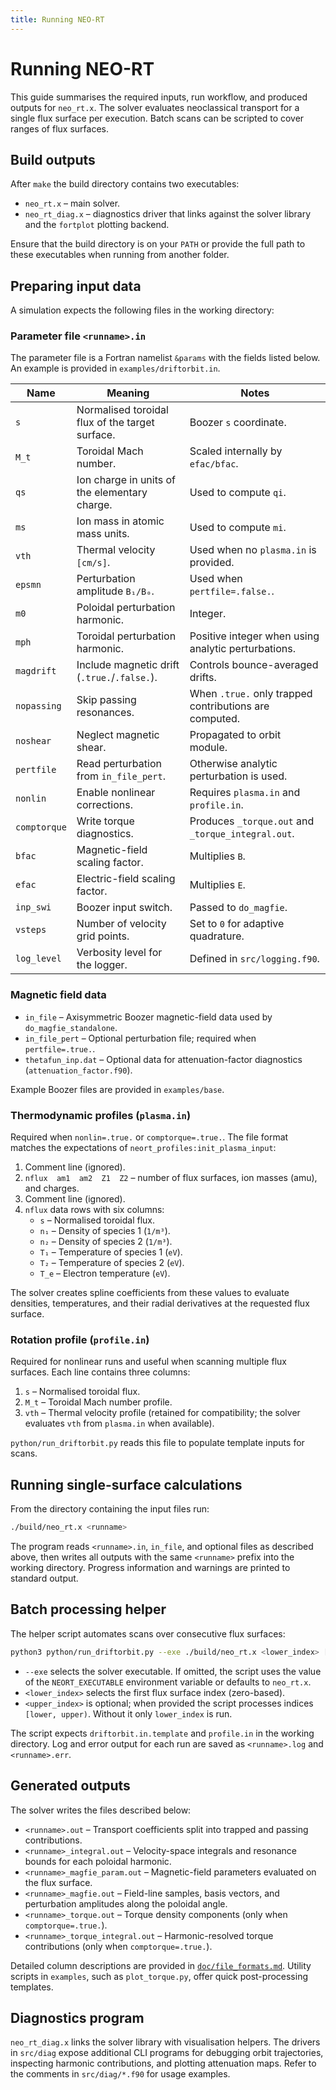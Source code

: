 ```yaml
---
title: Running NEO-RT
---
```


# Running NEO-RT

This guide summarises the required inputs, run workflow, and produced outputs for `neo_rt.x`. The solver evaluates neoclassical transport for a single flux surface per execution. Batch scans can be scripted to cover ranges of flux surfaces.

## Build outputs

After `make` the build directory contains two executables:

- `neo_rt.x` – main solver.
- `neo_rt_diag.x` – diagnostics driver that links against the solver library and the `fortplot` plotting backend.

Ensure that the build directory is on your `PATH` or provide the full path to these executables when running from another folder.

## Preparing input data

A simulation expects the following files in the working directory:

### Parameter file `<runname>.in`

The parameter file is a Fortran namelist `&params` with the fields listed below. An example is provided in `examples/driftorbit.in`.

| Name | Meaning | Notes |
| --- | --- | --- |
| `s` | Normalised toroidal flux of the target surface. | Boozer `s` coordinate. |
| `M_t` | Toroidal Mach number. | Scaled internally by `efac/bfac`. |
| `qs` | Ion charge in units of the elementary charge. | Used to compute `qi`. |
| `ms` | Ion mass in atomic mass units. | Used to compute `mi`. |
| `vth` | Thermal velocity `[cm/s]`. | Used when no `plasma.in` is provided. |
| `epsmn` | Perturbation amplitude `B₁/B₀`. | Used when `pertfile=.false.`. |
| `m0` | Poloidal perturbation harmonic. | Integer. |
| `mph` | Toroidal perturbation harmonic. | Positive integer when using analytic perturbations. |
| `magdrift` | Include magnetic drift (`.true.`/`.false.`). | Controls bounce-averaged drifts. |
| `nopassing` | Skip passing resonances. | When `.true.` only trapped contributions are computed. |
| `noshear` | Neglect magnetic shear. | Propagated to orbit module. |
| `pertfile` | Read perturbation from `in_file_pert`. | Otherwise analytic perturbation is used. |
| `nonlin` | Enable nonlinear corrections. | Requires `plasma.in` and `profile.in`. |
| `comptorque` | Write torque diagnostics. | Produces `_torque.out` and `_torque_integral.out`. |
| `bfac` | Magnetic-field scaling factor. | Multiplies `B`. |
| `efac` | Electric-field scaling factor. | Multiplies `E`. |
| `inp_swi` | Boozer input switch. | Passed to `do_magfie`. |
| `vsteps` | Number of velocity grid points. | Set to `0` for adaptive quadrature. |
| `log_level` | Verbosity level for the logger. | Defined in `src/logging.f90`. |

### Magnetic field data

- `in_file` – Axisymmetric Boozer magnetic-field data used by `do_magfie_standalone`.
- `in_file_pert` – Optional perturbation file; required when `pertfile=.true.`.
- `thetafun_inp.dat` – Optional data for attenuation-factor diagnostics (`attenuation_factor.f90`).

Example Boozer files are provided in `examples/base`.

### Thermodynamic profiles (`plasma.in`)

Required when `nonlin=.true.` or `comptorque=.true.`. The file format matches the expectations of `neort_profiles:init_plasma_input`:

1. Comment line (ignored).
2. `nflux  am1  am2  Z1  Z2` – number of flux surfaces, ion masses (amu), and charges.
3. Comment line (ignored).
4. `nflux` data rows with six columns:
   - `s` – Normalised toroidal flux.
   - `n₁` – Density of species 1 (`1/m³`).
   - `n₂` – Density of species 2 (`1/m³`).
   - `T₁` – Temperature of species 1 (`eV`).
   - `T₂` – Temperature of species 2 (`eV`).
   - `T_e` – Electron temperature (`eV`).

The solver creates spline coefficients from these values to evaluate densities, temperatures, and their radial derivatives at the requested flux surface.

### Rotation profile (`profile.in`)

Required for nonlinear runs and useful when scanning multiple flux surfaces. Each line contains three columns:

1. `s` – Normalised toroidal flux.
2. `M_t` – Toroidal Mach number profile.
3. `vth` – Thermal velocity profile (retained for compatibility; the solver evaluates `vth` from `plasma.in` when available).

`python/run_driftorbit.py` reads this file to populate template inputs for scans.

## Running single-surface calculations

From the directory containing the input files run:

```bash
./build/neo_rt.x <runname>
```

The program reads `<runname>.in`, `in_file`, and optional files as described above, then writes all outputs with the same `<runname>` prefix into the working directory. Progress information and warnings are printed to standard output.

## Batch processing helper

The helper script automates scans over consecutive flux surfaces:

```bash
python3 python/run_driftorbit.py --exe ./build/neo_rt.x <lower_index> [<upper_index>]
```

- `--exe` selects the solver executable. If omitted, the script uses the value of the `NEORT_EXECUTABLE` environment variable or defaults to `neo_rt.x`.
- `<lower_index>` selects the first flux surface index (zero-based).
- `<upper_index>` is optional; when provided the script processes indices `[lower, upper)`. Without it only `lower_index` is run.

The script expects `driftorbit.in.template` and `profile.in` in the working directory. Log and error output for each run are saved as `<runname>.log` and `<runname>.err`.

## Generated outputs

The solver writes the files described below:

- `<runname>.out` – Transport coefficients split into trapped and passing contributions.
- `<runname>_integral.out` – Velocity-space integrals and resonance bounds for each poloidal harmonic.
- `<runname>_magfie_param.out` – Magnetic-field parameters evaluated on the flux surface.
- `<runname>_magfie.out` – Field-line samples, basis vectors, and perturbation amplitudes along the poloidal angle.
- `<runname>_torque.out` – Torque density components (only when `comptorque=.true.`).
- `<runname>_torque_integral.out` – Harmonic-resolved torque contributions (only when `comptorque=.true.`).

Detailed column descriptions are provided in [`doc/file_formats.md`](file_formats.md). Utility scripts in `examples`, such as `plot_torque.py`, offer quick post-processing templates.

## Diagnostics program

`neo_rt_diag.x` links the solver library with visualisation helpers. The drivers in `src/diag` expose additional CLI programs for debugging orbit trajectories, inspecting harmonic contributions, and plotting attenuation maps. Refer to the comments in `src/diag/*.f90` for usage examples.
